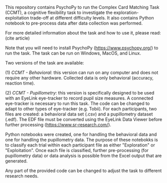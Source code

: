 This repository contains PsychoPy to run the Complex Card Matching Task (CCMT), a cognitive flexibility task to investigate the exploration-exploitation trade-off at different
difficulty levels. It also contains Python notebook to pre-process data after data collection was performed. 

For more detailed information about the task and how to use it, please read: (cite article)

Note that you will need to install PsychoPy (https://www.psychopy.org/) to run the task. The task can be run on Windows, MacOS, and Linux. 

Two versions of the task are available: 

(1) _CCMT - Behavioral_: this version can run on any computer and does not require any other hardware. Collected data is only behavioral (accuracy, reaction time). 

(2) _CCMT - Pupillometry_: this version is specifically designed to be used with an EyeLink eye-tracker to record pupil size measures. A connected eye-tracker is necessary to run this task.
The code can be changed to adapt to other types of eye-tracker (e.g. Tobii). For each participants, two files are created: a behavioral data set (.csv) and a pupillometry dataset (.edf). 
The EDF file must be converted using the EyeLink Data Viewer before further processing (https://www.sr-research.com/). 

Python notebooks were created, one for handling the behavioral data and one for handling the pupillometry data. The purpose of these notebokks is to classify each trial within each 
participant file as either "Exploration" or "Exploitation". Once each file is classified, further pre-processing (for pupillometry data) or data analysis is possible from the Excel output
that are generated. 

Any part of the provided code can be changed to adjust the task to different research needs. 
